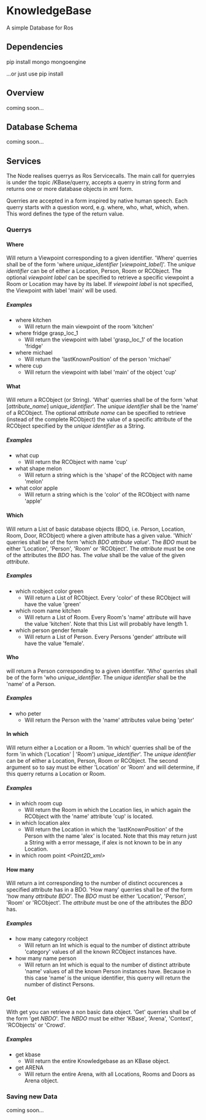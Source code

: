 # KnowledgeBase
A simple Database for Ros

## Dependencies
pip install mongo mongoengine

...or just use pip install

## Overview
coming soon...

## Database Schema
coming soon...

## Services
The Node realises querrys as Ros Servicecalls. The main call for querryies is under the topic 
/KBase/querry, accepts a querry in string form and returns one or more database objects in xml 
form. 

Querries are accepted in a form inspired by native human speech. Each querry starts with a question
word, e.g. where, who, what, which, when. This word defines the type of the return value.


### Querrys


#### Where
Will return a Viewpoint corresponding to a given identifier. 'Where' querries shall be of the form 
'where *unique_identifier* [*viewpoint_label*]'. The *unique identifier* can be of either a 
Location, Person, Room or RCObject. The optional *viewpoint label* can be specified to retrieve a 
specific viewpoint a Room or Location may have by its label. If *viewpoint label* is not specified,
the Viewpoint with label 'main' will be used.

##### Examples
* where kitchen
  * Will return the main viewpoint of the room 'kitchen'
* where fridge grasp_loc_1
  * Will return the viewpoint with label 'grasp_loc_1' of the location 'fridge'
* where michael
  * Will return the 'lastKnownPosition' of the person 'michael'
* where cup
  * Will return the viewpoint with label 'main' of the object 'cup'


#### What
Will return a RCObject (or String). 'What' querries shall be of the form 'what [*attribute_name*]
*unique_identifier*'. The *unique identifier* shall be the 'name' of a RCObject. The optional 
*attribute name* can be specified to retrieve (instead of the complete RCObject) the value of a
specific attribute of the RCObject specified by the *unique identifier* as a String.

##### Examples
* what cup
  * Will return the RCObject with name 'cup'
* what shape melon
  * Will return a string which is the 'shape' of the RCObject with name 'melon'
* what color apple
  * Will return a string which is the 'color' of the RCObject with name 'apple'

#### Which
Will return a List of basic database objects (BDO, i.e. Person, Location, Room, Door, RCObject)
where a given attribute has a given value. 'Which' querries shall be of the form 'which *BDO* 
*attribute* *value*'. The *BDO* must be either 'Location', 'Person', 'Room' or 'RCObject'. The 
*attribute* must be one of the attributes the *BDO* has. The *value* shall be the value of the
given *attribute*.

##### Examples
* which rcobject color green
  * Will return a List of RCObject. Every 'color' of these RCObject will have the value 'green'
* which room name kitchen
  * Will return a List of Room. Every Room's 'name' attribute will have the value 'kitchen'. Note 
  that this List will probably have length 1.
* which person gender female
  * Will return a List of Person. Every Persons 'gender' attribute will have the value 'female'.

#### Who
will return a Person corresponding to a given identifier. 'Who' querries shall be of the form 'who
*unique_identifier*. The *unique identifier* shall be the 'name' of a Person.

##### Examples
* who peter
  * Will return the Person with the 'name' attributes value being 'peter' 
 
#### In which
Will return either a Location or a Room. 'In which' querries shall be of the form 'in which
('Location' | 'Room') *unique_identifier*'. The *unique identifier* can be of either a 
Location, Person, Room or RCObject. The second argument so to say must be either 'Location' or 
'Room' and will determine, if this querry returns a Location or Room.

##### Examples
* in which room cup
  * Will return the Room in which the Location lies, in which again the RCObject with the 'name'
   attribute 'cup' is located.  
* in which location alex
  * Will return the Location in which the 'lastKnownPosition' of the Person with the name 'alex' 
  is located. Note that this may return just a String with a error message, if alex is not known 
  to be in any Location.
* in which room point *<Point2D_xml>*

#### How many
Will return a int corresponding to the number of distinct occurences a specified attribute has
in a BDO. 'How many' querries shall be of the form 'how many *attribute* *BDO*'. The 
*BDO* must be either 'Location', 'Person', 'Room' or 'RCObject'. The 
*attribute* must be one of the attributes the *BDO* has.

##### Examples
* how many category rcobject
  * Will return an Int which is equal to the number of distinct attribute 'category' values of all 
  the known RCObject instances have. 
* how many name person
  * Will return an Int which is equal to the number of distinct attribute 'name' values of all the 
  known Person instances have. Because in this case 'name' is the unique identifier, this querry 
  will return the number of distinct Persons.

#### Get
With get you can retrieve a non basic data object. 'Get' querries shall be of the form 'get *NBDO*'.
The *NBDO* must be either 'KBase', 'Arena', 'Context', 'RCObjects' or 'Crowd'.

##### Examples
* get kbase
  * Will return the entire Knowledgebase as an KBase object.
* get ARENA
  * Will return the entire Arena, with all Locations, Rooms and Doors as Arena object.

### Saving new Data
coming soon...

